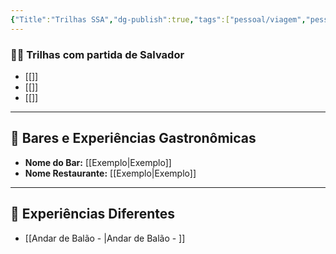 ```yaml
---
{"Title":"Trilhas SSA","dg-publish":true,"tags":["pessoal/viagem","pessoal/lugares"],"permalink":"/4-review-do-caos/trilhas-ssa/","dgPassFrontmatter":true}
---
```


### 🚵‍♂️ Trilhas com partida de Salvador
- [[]]
- [[]]
- [[]]
---
## 🍹 Bares e Experiências Gastronômicas
- **Nome do Bar:** [[Exemplo\|Exemplo]]
- **Nome Restaurante:** [[Exemplo\|Exemplo]]
---
## 🦔 Experiências Diferentes
- [[Andar de Balão - \|Andar de Balão - ]]